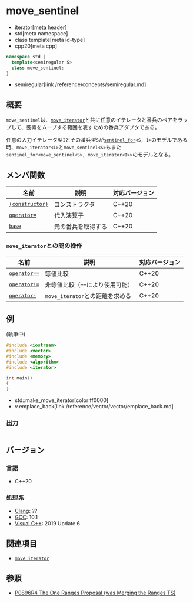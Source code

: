 # move_sentinel
* iterator[meta header]
* std[meta namespace]
* class template[meta id-type]
* cpp20[meta cpp]

```cpp
namespace std {
  template<semiregular S>
  class move_sentinel;
}
```
* semiregular[link /reference/concepts/semiregular.md]

## 概要
`move_sentinel`は、[`move_iterator`](/reference/iterator/move_iterator.md)と共に任意のイテレータと番兵のペアをラップして、要素をムーブする範囲を表すための番兵アダプタである。

任意の入力イテレータ型`I`とその番兵型`S`が[`sentinel_for`](/reference/iterator/sentinel_for.md)`<S, I>`のモデルである時、`move_iterator<I>`と`move_sentinel<S>`もまた`sentinel_for<move_sentinel<S>, move_iterator<I>>`のモデルとなる。

## メンバ関数

| 名前 | 説明 | 対応バージョン |
|------------------------------------------------------|-------------|-------|
| [`(constructor)`](move_sentinel/op_constructor.md.nolink) | コンストラクタ | C++20 |
| [`operator=`](move_sentinel/op_assign.md.nolink)          | 代入演算子 | C++20 |
| [`base`](move_sentinel/base.md.nolink)                    | 元の番兵を取得する | C++20 |

### `move_iterator`との間の操作

| 名前 | 説明 | 対応バージョン |
|------------------------------------------------------|-------------|-------|
| [`operator==`](move_iterator/op_equal.md)         | 等値比較 | C++20 |
| [`operator!=`](move_iterator/op_equal.md)     | 非等値比較（`==`により使用可能） | C++20 |
| [`operator-`](move_iterator/op_minus.md)          | `move_iterator`との距離を求める | C++20 |


## 例

(執筆中)

```cpp example
#include <iostream>
#include <vector>
#include <memory>
#include <algorithm>
#include <iterator>

int main()
{
}
```
* std::make_move_iterator[color ff0000]
* v.emplace_back[link /reference/vector/vector/emplace_back.md]

### 出力
```
```

## バージョン
### 言語
- C++20

### 処理系
- [Clang](/implementation.md#clang): ??
- [GCC](/implementation.md#gcc): 10.1
- [Visual C++](/implementation.md#visual_cpp): 2019 Update 6

## 関連項目

- [`move_iterator`](/reference/iterator/move_iterator.md)

## 参照
- [P0896R4 The One Ranges Proposal (was Merging the Ranges TS)](http://www.open-std.org/jtc1/sc22/wg21/docs/papers/2018/p0896r4.pdf)
